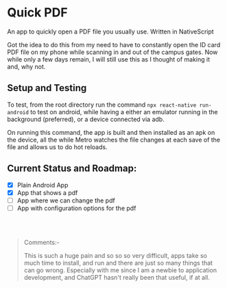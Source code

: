 # Quick PDF

An app to quickly open a PDF file you usually use. Written in NativeScript

Got the idea to do this from my need to have to constantly open the ID card PDF file on my phone while scanning in and out of the campus gates. Now while only a few days remain, I will still use this as I thought of making it and, why not.

## Setup and Testing

To test, from the root directory run the command `npx react-native run-android` to test on android, while having a either an emulator running in the background (preferred), or a device connected via adb. 

On running this command, the app is built and then installed as an apk on the device, all the while Metro watches the file changes at each save of the file and allows us to do hot reloads.

## Current Status and Roadmap:
 - [x] Plain Android App
 - [x] App that shows a pdf
 - [ ] App where we can change the pdf
 - [ ] App with configuration options for the pdf

<br>
<br>

> Comments:-
>
> This is such a huge pain and so so so very difficult, apps take so much time to install, and run and there are just so many things that can go wrong. Especially with me since I am a newbie to application development, and ChatGPT hasn't really been that useful, if at all. 